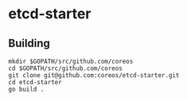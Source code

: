 # etcd-starter

## Building

```
mkdir $GOPATH/src/github.com/coreos
cd $GOPATH/src/github.com/coreos
git clone git@github.com:coreos/etcd-starter.git
cd etcd-starter
go build .
```